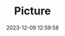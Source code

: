 ---
weight: 1
images:
- /images/edited/116.jpeg
title: Picture
date: 2023-12-09 12:59:58
tags: [luminarneo,work,ILCE7M3,70.0,person]
---